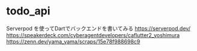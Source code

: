 # todo_api

Serverpod を使ってDartでバックエンドを書いてみる
https://serverpod.dev/
https://speakerdeck.com/cyberagentdevelopers/caflutter2_yoshimura
https://zenn.dev/yama_yama/scraps/15e78f988698c9
